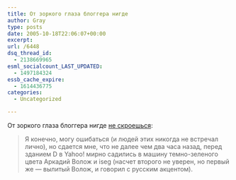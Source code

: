 ```yaml
---
title: От зоркого глаза блоггера нигде
author: Gray
type: posts
date: 2005-10-18T22:06:07+00:00
excerpt:
url: /6448
dsq_thread_id:
  - 2138669965
esml_socialcount_LAST_UPDATED:
  - 1497184324
essb_cache_expire:
  - 1614436775
categories:
  - Uncategorized

---
```








От зоркого глаза блоггера нигде <a href="http://www.livejournal.com/users/alexmoskalyuk/376344.html" target="_blank">не скроешься</a>:

> Я конечно, могу ошибаться (и людей этих никогда не встречал лично), но сдается мне, что не далее чем два часа назад, перед зданием D в Yahoo! мирно садились в машину темно-зеленого цвета Аркадий Волож и iseg (насчет второго не уверен, но первый же &#8212; вылитый Волож, и говорил с русским акцентом).
